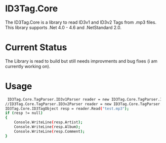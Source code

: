 # ID3Tag.Core 

The ID3Tag.Core is a library to read ID3v1 and ID3v2 Tags from .mp3 files.
This library supports .Net 4.0 - 4.6 and .NetStandard 2.0.

# Current Status
The Library is read to build but still needs improvments and bug fixes (i am currently working on).

# Usage
```sh
 ID3Tag.Core.TagParser.ID3v1Parser reader = new ID3Tag.Core.TagParser.ID3v1Parser();
//ID3Tag.Core.TagParser.ID3v2Parser reader = new ID3Tag.Core.TagParser.ID3v2Parser();
ID3Tag.Core.ID3TagObject resp = reader.Read("test.mp3");
if (resp != null)
{
    Console.WriteLine(resp.Artist);
    Console.WriteLine(resp.Album);
    Console.WriteLine(resp.Comment);
}